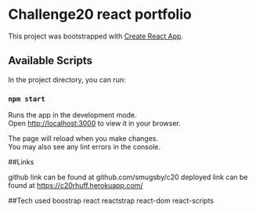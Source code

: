 # Challenge20 react portfolio
This project was bootstrapped with [Create React App](https://github.com/facebook/create-react-app).

## Available Scripts

In the project directory, you can run:

### `npm start`

Runs the app in the development mode.\
Open [http://localhost:3000](http://localhost:3000) to view it in your browser.

The page will reload when you make changes.\
You may also see any lint errors in the console.

##Links

github link can be found at github.com/smugsby/c20 deployed link can be found at https://c20rhuff.herokuapp.com/

##Tech used
boostrap
react
reactstrap
react-dom
react-scripts

